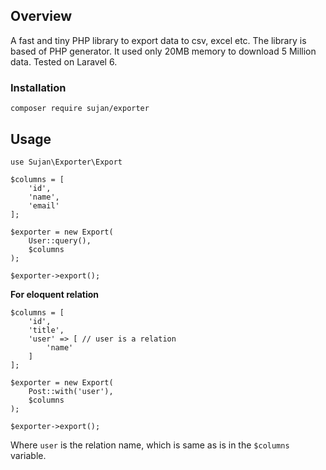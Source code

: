 ## Overview
A fast and tiny PHP library to export data to csv, excel etc. 
The library is based of PHP generator. It used only 20MB memory
to download 5 Million data. Tested on Laravel 6.

### Installation
```$xslt
composer require sujan/exporter
```

## Usage
`use Sujan\Exporter\Export
`
```$xslt
$columns = [
    'id',
    'name',
    'email'
];

$exporter = new Export(
    User::query(),
    $columns
);

$exporter->export();
```

**For eloquent relation**
```$xslt
$columns = [
    'id',
    'title',
    'user' => [ // user is a relation
        'name'
    ]
];

$exporter = new Export(
    Post::with('user'),
    $columns
);

$exporter->export();
```

Where `user` is the relation name, which is same as is in the `$columns` variable.
